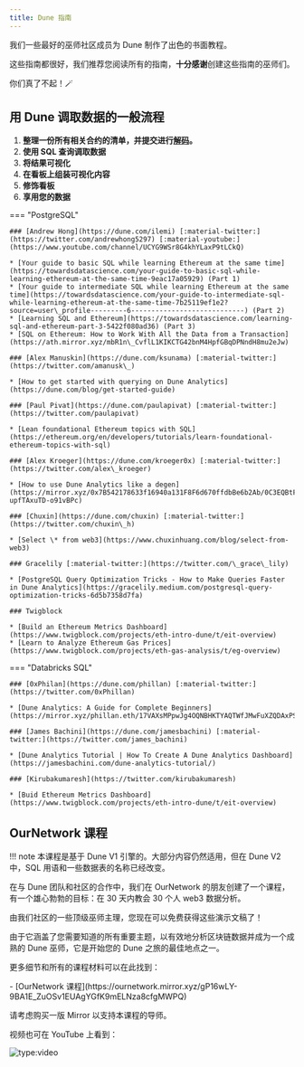 ```yaml
---
title: Dune 指南
---
```


我们一些最好的巫师社区成员为 Dune 制作了出色的书面教程。

这些指南都很好，我们推荐您阅读所有的指南，**十分感谢**创建这些指南的巫师们。

你们真了不起！🪄

## 用 Dune 调取数据的一般流程

1. **整理一份所有相关合约的清单，并提交进行**[**解码**](../decoding-contracts.md)**。**
2. **使用 SQL 查询调取数据**
3. **将结果可视化**
4. **在看板上组装可视化内容**
5. **修饰看板**
6. **享用您的数据**

=== "PostgreSQL"

    ### [Andrew Hong](https://dune.com/ilemi) [:material-twitter:](https://twitter.com/andrewhong5297) [:material-youtube:](https://www.youtube.com/channel/UCYG9WSr8G4khYLaxP9tLCkQ)

    * [Your guide to basic SQL while learning Ethereum at the same time](https://towardsdatascience.com/your-guide-to-basic-sql-while-learning-ethereum-at-the-same-time-9eac17a05929) (Part 1)
    * [Your guide to intermediate SQL while learning Ethereum at the same time](https://towardsdatascience.com/your-guide-to-intermediate-sql-while-learning-ethereum-at-the-same-time-7b25119ef1e2?source=user\_profile---------6----------------------------) (Part 2)
    * [Learning SQL and Ethereum](https://towardsdatascience.com/learning-sql-and-ethereum-part-3-5422f080ad36) (Part 3)
    * [SQL on Ethereum: How to Work With All the Data from a Transaction](https://ath.mirror.xyz/mbR1n\_CvflL1KIKCTG42bnM4HpfGBqDPNndH8mu2eJw)

    ### [Alex Manuskin](https://dune.com/ksunama) [:material-twitter:](https://twitter.com/amanusk\_)

    * [How to get started with querying on Dune Analytics](https://dune.com/blog/get-started-guide)

    ### [Paul Pivat](https://dune.com/paulapivat) [:material-twitter:](https://twitter.com/paulapivat)

    * [Lean foundational Ethereum topics with SQL](https://ethereum.org/en/developers/tutorials/learn-foundational-ethereum-topics-with-sql)

    ### [Alex Kroeger](https://dune.com/kroeger0x) [:material-twitter:](https://twitter.com/alex\_kroeger)

    * [How to use Dune Analytics like a degen](https://mirror.xyz/0x7B542178633f16940a131F8F6d670ffdbBe6b2Ab/0C3EQBtFqAK4k2TAGPZhg0JMY-upfTAxuTD-o91vBPc)

    ### [Chuxin](https://dune.com/chuxin) [:material-twitter:](https://twitter.com/chuxin\_h)

    * [Select \* from web3](https://www.chuxinhuang.com/blog/select-from-web3)

    ### Gracelily [:material-twitter:](https://twitter.com/\_grace\_lily)

    * [PostgreSQL Query Optimization Tricks - How to Make Queries Faster in Dune Analytics](https://gracelily.medium.com/postgresql-query-optimization-tricks-6d5b7358d7fa)

    ### Twigblock

    * [Build an Ethereum Metrics Dashboard](https://www.twigblock.com/projects/eth-intro-dune/t/eit-overview)
    * [Learn to Analyze Ethereum Gas Prices](https://www.twigblock.com/projects/eth-gas-analysis/t/eg-overview)

=== "Databricks SQL"

    ### [0xPhilan](https://dune.com/phillan) [:material-twitter:](https://twitter.com/0xPhillan)

    * [Dune Analytics: A Guide for Complete Beginners](https://mirror.xyz/phillan.eth/17VAXsMPpwJg4OQNBHKTYAQTWfJMwFuXZQDAxPStf0o)

    ### [James Bachini](https://dune.com/jamesbachini) [:material-twitter:](https://twitter.com/james_bachini)

    * [Dune Analytics Tutorial | How To Create A Dune Analytics Dashboard](https://jamesbachini.com/dune-analytics-tutorial/)

    ### [Kirubakumaresh](https://twitter.com/kirubakumaresh)

    * [Buid Ethereum Metrics Dashboard](https://www.twigblock.com/projects/eth-intro-dune/t/eit-overview)

## OurNetwork 课程

!!! note
    本课程是基于 Dune V1 引擎的。大部分内容仍然适用，但在 Dune V2 中，SQL 用语和一些数据表的名称已经改变。

在与 Dune 团队和社区的合作中，我们在 OurNetwork 的朋友创建了一个课程，有一个雄心勃勃的目标：在 30 天内教会 30 个人 web3 数据分析。

由我们社区的一些顶级巫师主理，您现在可以免费获得这些演示文稿了！

由于它涵盖了您需要知道的所有重要主题，以有效地分析区块链数据并成为一个成熟的 Dune 巫师，它是开始您的 Dune 之旅的最佳地点之一。

更多细节和所有的课程材料可以在此找到：

<div class="cards grid" markdown>
- [OurNetwork 课程](https://ournetwork.mirror.xyz/gP16wLY-9BA1E_ZuOSv1EUAgYGfK9mELNza8cfgMWPQ)
</div>

请考虑购买一版 Mirror 以支持本课程的导师。

视频也可在 YouTube 上看到：

![type:video](https://www.youtube.com/embed/yDSmTUrpdoQ)